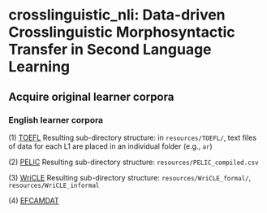 # crosslinguistic_nli: Data-driven Crosslinguistic Morphosyntactic Transfer in Second Language Learning

## Acquire original learner corpora 

### English learner corpora

  (1) [TOEFL](https://www.ets.org/research/policy_research_reports/publications/report/2013/jrkv)
      Resulting sub-directory structure: in ```resources/TOEFL/```, text files of data for each L1 are placed in an individual folder (e.g., ```ar```)
  
  (2) [PELIC](https://github.com/ELI-Data-Mining-Group/PELIC-dataset)
      Resulting sub-directory structure: ```resources/PELIC_compiled.csv```
  
  (3) [WriCLE](http://wricle.learnercorpora.com/)
      Resulting sub-directory structure: ```resources/WriCLE_formal/```, ```resources/WriCLE_informal```
  
  (4) [EFCAMDAT](https://philarion.mml.cam.ac.uk/resources/)
      
  
